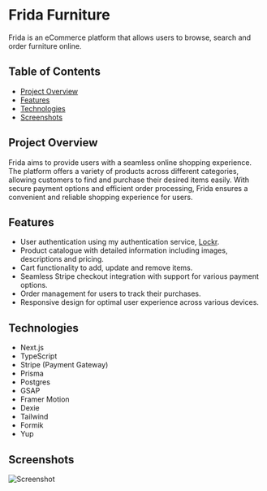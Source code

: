 # Frida Furniture

Frida is an eCommerce platform that allows users to browse, search and order furniture online.

## Table of Contents

- [Project Overview](#project-overview)
- [Features](#features)
- [Technologies](#technologies)
- [Screenshots](#screenshots)

## Project Overview

Frida aims to provide users with a seamless online shopping experience. The platform offers a variety of products across different categories, allowing customers to find and purchase their desired items easily. With secure payment options and efficient order processing, Frida ensures a convenient and reliable shopping experience for users.

## Features

- User authentication using my authentication service, [Lockr](https://github.com/clewup/lockr).
- Product catalogue with detailed information including images, descriptions and pricing.
- Cart functionality to add, update and remove items.
- Seamless Stripe checkout integration with support for various payment options.
- Order management for users to track their purchases.
- Responsive design for optimal user experience across various devices.

## Technologies

- Next.js
- TypeScript
- Stripe (Payment Gateway)
- Prisma
- Postgres
- GSAP
- Framer Motion
- Dexie
- Tailwind
- Formik
- Yup

## Screenshots

![Screenshot](https://res.cloudinary.com/dliog6kq6/image/upload/v1691865438/screencapture-localhost-3000-2023-08-12-19_35_52_igx0rn.png)
